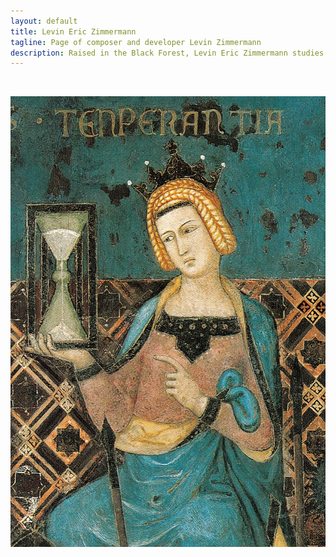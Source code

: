 ```yaml
---
layout: default
title: Levin Eric Zimmermann
tagline: Page of composer and developer Levin Zimmermann
description: Raised in the Black Forest, Levin Eric Zimmermann studies composition at Folkwang University of the arts, Essen, Germany. He developed a distinct interest in too long & too slow performances in the course of multiple study visits to Indonesia. In his music he examines precise intonation & algorithmic methods. Emphasizing a hypercultural aesthetic, he loves to collect musical instruments, ancient radios & other real & virtual (sound) objects from contradictory time-space positions that can become part of his work.
---
```


<br>

<p style="text-align:center;">
  <img id="standard-50" src="/assets/Ambrogio_Lorenzetti_002-detail-Temperance.jpg"/>
</p>

